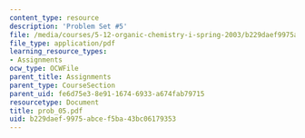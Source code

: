 ```yaml
---
content_type: resource
description: 'Problem Set #5'
file: /media/courses/5-12-organic-chemistry-i-spring-2003/b229daef9975abcef5ba43bc06179353_prob_05.pdf
file_type: application/pdf
learning_resource_types:
- Assignments
ocw_type: OCWFile
parent_title: Assignments
parent_type: CourseSection
parent_uid: fe6d75e3-8e91-1674-6933-a674fab79715
resourcetype: Document
title: prob_05.pdf
uid: b229daef-9975-abce-f5ba-43bc06179353
---
```

